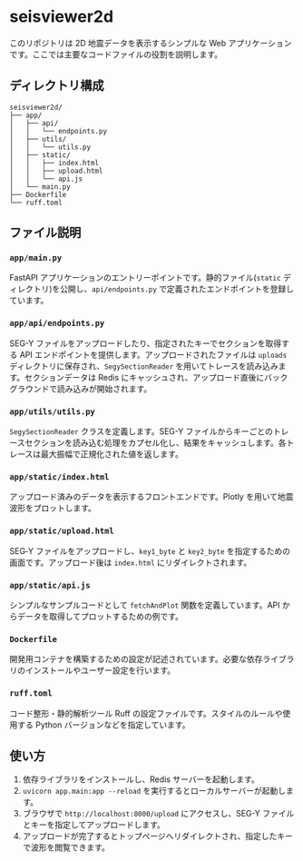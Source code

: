 # seisviewer2d

このリポジトリは 2D 地震データを表示するシンプルな Web アプリケーションです。ここでは主要なコードファイルの役割を説明します。

## ディレクトリ構成

```
seisviewer2d/
├── app/
│   ├── api/
│   │   └── endpoints.py
│   ├── utils/
│   │   └── utils.py
│   ├── static/
│   │   ├── index.html
│   │   ├── upload.html
│   │   └── api.js
│   └── main.py
├── Dockerfile
└── ruff.toml
```

## ファイル説明

### `app/main.py`
FastAPI アプリケーションのエントリーポイントです。静的ファイル(`static` ディレクトリ)を公開し、`api/endpoints.py` で定義されたエンドポイントを登録しています。

### `app/api/endpoints.py`
SEG-Y ファイルをアップロードしたり、指定されたキーでセクションを取得する API エンドポイントを提供します。アップロードされたファイルは `uploads` ディレクトリに保存され、`SegySectionReader` を用いてトレースを読み込みます。セクションデータは Redis にキャッシュされ、アップロード直後にバックグラウンドで読み込みが開始されます。

### `app/utils/utils.py`
`SegySectionReader` クラスを定義します。SEG-Y ファイルからキーごとのトレースセクションを読み込む処理をカプセル化し、結果をキャッシュします。各トレースは最大振幅で正規化された値を返します。

### `app/static/index.html`
アップロード済みのデータを表示するフロントエンドです。Plotly を用いて地震波形をプロットします。

### `app/static/upload.html`
SEG‑Y ファイルをアップロードし、`key1_byte` と `key2_byte` を指定するための画面です。アップロード後は `index.html` にリダイレクトされます。

### `app/static/api.js`
シンプルなサンプルコードとして `fetchAndPlot` 関数を定義しています。API からデータを取得してプロットするための例です。

### `Dockerfile`
開発用コンテナを構築するための設定が記述されています。必要な依存ライブラリのインストールやユーザー設定を行います。

### `ruff.toml`
コード整形・静的解析ツール Ruff の設定ファイルです。スタイルのルールや使用する Python バージョンなどを指定しています。

## 使い方
1. 依存ライブラリをインストールし、Redis サーバーを起動します。
2. `uvicorn app.main:app --reload` を実行するとローカルサーバーが起動します。
3. ブラウザで `http://localhost:8000/upload` にアクセスし、SEG-Y ファイルとキーを指定してアップロードします。
4. アップロードが完了するとトップページへリダイレクトされ、指定したキーで波形を閲覧できます。

